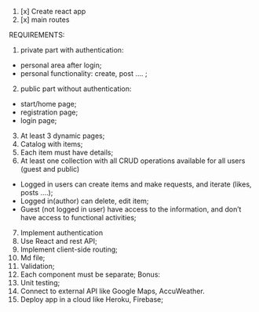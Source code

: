 1. [x] Create react app 
2. [x] main routes

REQUIREMENTS:
1.	private part with authentication:
-	personal area after login;
-	personal functionality: create, post …. ; 
2.	public part without authentication:
-	start/home page; 
-	registration page;
-	login page;
3.	At least 3 dynamic pages;
4.	Catalog with items;
5.	Each item must have details;
6.	At least one collection with all CRUD operations available for all users (guest and public)
-	Logged in users can create items and make requests, and iterate (likes, posts ….);
-	Logged in(author) can delete, edit item;
-	Guest (not logged in user) have access to the information, and don’t have access to functional activities; 
7.	Implement authentication 
8.	Use React and rest API;
9.	Implement client-side routing; 
10.	Md file;
11.	Validation;
12.	Each component must be separate; 
Bonus:
1.	Unit testing; 
2.	Connect to external API like Google Maps, AccuWeather. 
3.	Deploy app in a cloud like Heroku, Firebase;

